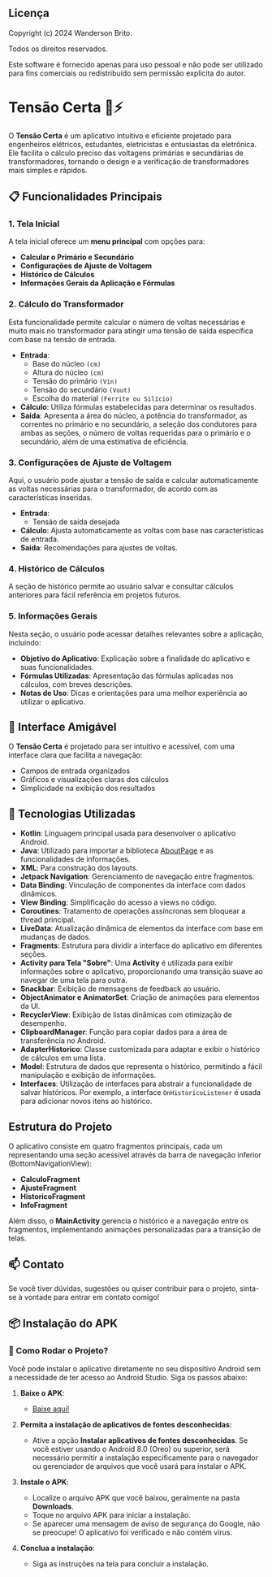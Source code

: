 ## Licença

Copyright (c) 2024 Wanderson Brito. 

Todos os direitos reservados.

Este software é fornecido apenas para uso pessoal e não pode ser utilizado para fins comerciais ou redistribuído sem permissão explícita do autor.

# Tensão Certa 📱⚡

O **Tensão Certa** é um aplicativo intuitivo e eficiente projetado para engenheiros elétricos, estudantes, eletricistas e entusiastas da eletrônica. Ele facilita o cálculo preciso das voltagens primárias e secundárias de transformadores, tornando o design e a verificação de transformadores mais simples e rápidos.

## 📋 Funcionalidades Principais

### 1. Tela Inicial
A tela inicial oferece um **menu principal** com opções para:
- **Calcular o Primário e Secundário**
- **Configurações de Ajuste de Voltagem**
- **Histórico de Cálculos**
- **Informações Gerais da Aplicação e Fórmulas**

### 2. Cálculo do Transformador
Esta funcionalidade permite calcular o número de voltas necessárias e muito mais no transformador para atingir uma tensão de saída específica com base na tensão de entrada.

- **Entrada**:
  - Base do núcleo `(cm)`
  - Altura do núcleo `(cm)`
  - Tensão do primário `(Vin)`
  - Tensão do secundário `(Vout)`
  - Escolha do material `(Ferrite ou Silício)`
- **Cálculo**: Utiliza fórmulas estabelecidas para determinar os resultados.
- **Saída**: Apresenta a área do núcleo, a potência do transformador, as correntes no primário e no secundário, a seleção dos condutores para ambas as seções, o número de voltas requeridas para o primário e o secundário, além de uma estimativa de eficiência.

### 3. Configurações de Ajuste de Voltagem
Aqui, o usuário pode ajustar a tensão de saída e calcular automaticamente as voltas necessárias para o transformador, de acordo com as características inseridas.

- **Entrada**: 
  - Tensão de saída desejada
- **Cálculo**: Ajusta automaticamente as voltas com base nas características de entrada.
- **Saída**: Recomendações para ajustes de voltas.

### 4. Histórico de Cálculos
A seção de histórico permite ao usuário salvar e consultar cálculos anteriores para fácil referência em projetos futuros.

### 5. Informações Gerais
Nesta seção, o usuário pode acessar detalhes relevantes sobre a aplicação, incluindo:
- **Objetivo do Aplicativo**: Explicação sobre a finalidade do aplicativo e suas funcionalidades.
- **Fórmulas Utilizadas**: Apresentação das fórmulas aplicadas nos cálculos, com breves descrições.
- **Notas de Uso**: Dicas e orientações para uma melhor experiência ao utilizar o aplicativo.

## 🎨 Interface Amigável
O **Tensão Certa** é projetado para ser intuitivo e acessível, com uma interface clara que facilita a navegação:
- Campos de entrada organizados
- Gráficos e visualizações claras dos cálculos
- Simplicidade na exibição dos resultados

## 🔧 Tecnologias Utilizadas

- **Kotlin**: Linguagem principal usada para desenvolver o aplicativo Android.
- **Java**: Utilizado para importar a biblioteca [AboutPage](https://github.com/medyo/android-about-page) e as funcionalidades de informações.
- **XML**: Para construção dos layouts.
- **Jetpack Navigation**: Gerenciamento de navegação entre fragmentos.
- **Data Binding**: Vinculação de componentes da interface com dados dinâmicos.
- **View Binding**: Simplificação do acesso a views no código.
- **Coroutines**: Tratamento de operações assíncronas sem bloquear a thread principal.
- **LiveData**: Atualização dinâmica de elementos da interface com base em mudanças de dados.
- **Fragments**: Estrutura para dividir a interface do aplicativo em diferentes seções.
- **Activity para Tela "Sobre"**: Uma **Activity** é utilizada para exibir informações sobre o aplicativo, proporcionando uma transição suave ao navegar de uma tela para outra.
- **Snackbar**: Exibição de mensagens de feedback ao usuário.
- **ObjectAnimator e AnimatorSet**: Criação de animações para elementos da UI.
- **RecyclerView**: Exibição de listas dinâmicas com otimização de desempenho.
- **ClipboardManager**: Função para copiar dados para a área de transferência no Android.
- **AdapterHistorico**: Classe customizada para adaptar e exibir o histórico de cálculos em uma lista.
- **Model**: Estrutura de dados que representa o histórico, permitindo a fácil manipulação e exibição de informações.
- **Interfaces**: Utilização de interfaces para abstrair a funcionalidade de salvar históricos. Por exemplo, a interface `OnHistoricoListener` é usada para adicionar novos itens ao histórico.


## Estrutura do Projeto

O aplicativo consiste em quatro fragmentos principais, cada um representando uma seção acessível através da barra de navegação inferior (BottomNavigationView):

- **CalculoFragment**
- **AjusteFragment**
- **HistoricoFragment**
- **InfoFragment**

Além disso, o **MainActivity** gerencia o histórico e a navegação entre os fragmentos, implementando animações personalizadas para a transição de telas.

## 📫 Contato
Se você tiver dúvidas, sugestões ou quiser contribuir para o projeto, sinta-se à vontade para entrar em contato comigo!


## 📦 Instalação do APK
### 🚀 Como Rodar o Projeto?

Você pode instalar o aplicativo diretamente no seu dispositivo Android sem a necessidade de ter acesso ao Android Studio. Siga os passos abaixo:

1. **Baixe o APK**:
   - [Baixe aqui!](https://drive.google.com/file/d/1a_xiR4lf4aT-br_1UZ0TzkeHVrbNdcho/view?usp=sharing)

2. **Permita a instalação de aplicativos de fontes desconhecidas**:
   - Ative a opção **Instalar aplicativos de fontes desconhecidas**. Se você estiver usando o Android 8.0 (Oreo) ou superior, será necessário permitir a instalação especificamente para o navegador ou gerenciador de arquivos que você usará para instalar o APK.

3. **Instale o APK**:
   - Localize o arquivo APK que você baixou, geralmente na pasta **Downloads**.
   - Toque no arquivo APK para iniciar a instalação.
   - Se aparecer uma mensagem de aviso de segurança do Google, não se preocupe! O aplicativo foi verificado e não contém vírus.

4. **Conclua a instalação**:
   - Siga as instruções na tela para concluir a instalação.
